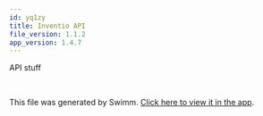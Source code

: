 ```yaml
---
id: yq1zy
title: Inventio API
file_version: 1.1.2
app_version: 1.4.7
---
```


API stuff

<br/>

This file was generated by Swimm. [Click here to view it in the app](/repos/Z2l0aHViJTNBJTNBaW52ZW50aW8lM0ElM0F2dmVsYw==/docs/yq1zy).
